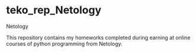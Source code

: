 # teko_rep_Netology

Netology

This repository contains my homeworks completed during earning at online courses of  python programming from Netology.
